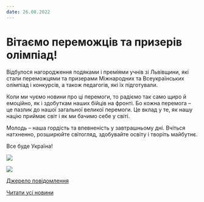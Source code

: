 ```yaml
---
date: 26.08.2022
---
```

# Вітаємо переможців та призерів олімпіад!

Відбулося нагородження подяками і преміями учнів зі Львівщини, які стали переможцями та призерами Міжнародних та Всеукраїнських олімпіад і конкурсів, а також педагогів, які їх підготували.

Коли ми чуємо новини про ці перемоги, то радіємо так само щиро й емоційно, як і здобуткам наших бійців на фронті. Бо кожна перемога – це пазлик до нашої загальної великої перемоги. Це вклад у те, як нашу націю приймає світ і як ми бачимо себе у світі.

Молодь – наша гордість та впевненість у завтрашньому дні. Вчіться натхненно, розширюйте світогляд, здобувайте освіту і творіть майбутнє.

Все буде Україна!

![](/images/blog/вітаємо-переможців-та-призерів-олімпіад/photo_2022-08-26_17-16-51.jpg)

![](/images/blog/вітаємо-переможців-та-призерів-олімпіад/photo_2022-08-26_17-16-57.jpg)

[Джерело повідомлення](https://m.facebook.com/story.php?story_fbid=pfbid02ja2S1mH9sbqbUimhatJsp7F18WNpL5xiXELQTfCZpSznSqe8iyEN6uUwVg9DoEsXl&amp;id=100000800510298)

[Читати усі новини](/news)
